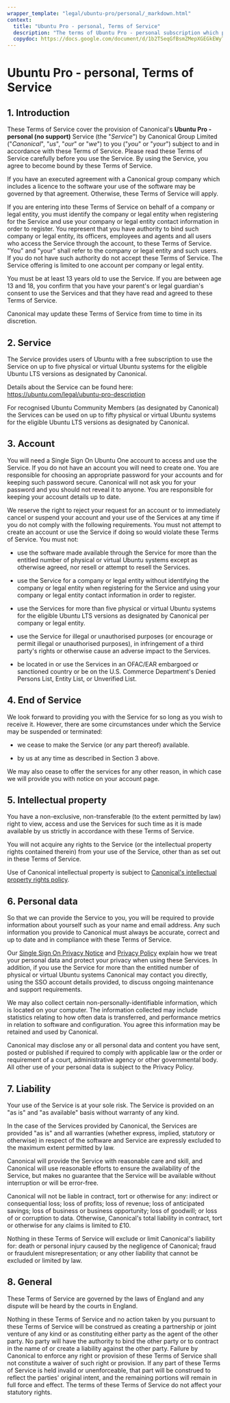```yaml
---
wrapper_template: "legal/ubuntu-pro/personal/_markdown.html"
context:
  title: "Ubuntu Pro - personal, Terms of Service"
  description: "The terms of Ubuntu Pro - personal subscription which provides users of Ubuntu with Ubuntu Pro with no support on up to five physical or virtual Ubuntu systems for the eligible LTS release. And up to 50 machines for official Ubuntu Community members."
  copydoc: https://docs.google.com/document/d/1b2TSeqGfBsmZMepXGEGkEWyTDo0M5aHmyqaQIzEZfPs/edit
---
```


# Ubuntu Pro - personal, Terms of Service

## 1. Introduction

These Terms of Service cover the provision of Canonical's **Ubuntu Pro - personal (no support)** Service (the "<dfn>Service</dfn>") by Canonical Group Limited ("<dfn>Canonical</dfn>", "<dfn>us</dfn>", "<dfn>our</dfn>" or "<dfn>we</dfn>") to you ("<dfn>you</dfn>" or "<dfn>your</dfn>") subject to and in accordance with these Terms of Service. Please read these Terms of Service carefully before you use the Service. By using the Service, you agree to become bound by these Terms of Service.

If you have an executed agreement with a Canonical group company which includes a licence to the software your use of the software may be governed by that agreement. Otherwise, these Terms of Service will apply.

If you are entering into these Terms of Service on behalf of a company or legal entity, you must identify the company or legal entity when registering for the Service and use your company or legal entity contact information in order to register. You represent that you have authority to bind such company or legal entity, its officers, employees and agents and all users who access the Service through the account, to these Terms of Service. "You" and "your" shall refer to the company or legal entity and such users. If you do not have such authority do not accept these Terms of Service. The Service offering is limited to one account per company or legal entity.    

You must be at least 13 years old to use the Service. If you are between age 13 and 18, you confirm that you have your parent's or legal guardian's consent to use the Services and that they have read and agreed to these Terms of Service.

Canonical may update these Terms of Service from time to time in its discretion.

## 2. Service

The Service provides users of Ubuntu with a free subscription to use the Service on up to five physical or virtual Ubuntu systems for the eligible Ubuntu LTS versions as designated by Canonical.

Details about the Service can be found here:  https://ubuntu.com/legal/ubuntu-pro-description

For recognised Ubuntu Community Members (as designated by Canonical) the Services can be used on up to fifty physical or virtual Ubuntu systems for the eligible Ubuntu LTS versions as designated by Canonical. 

## 3. Account

You will need a Single Sign On Ubuntu One account to access and use the Service. If you do not have an account you will need to create one. You are responsible for choosing an appropriate password for your accounts and for keeping such password secure. Canonical will not ask you for your password and you should not reveal it to anyone. You are responsible for keeping your account details up to date.

We reserve the right to reject your request for an account or to immediately cancel or suspend your account and your use of the Services at any time if you do not comply with the following requirements. You must not attempt to create an account or use the Service if doing so would violate these Terms of Service. You must not:            

- use the software made available through the Service for more than the entitled number of physical or virtual Ubuntu systems except as otherwise agreed, nor resell or attempt to resell the Services.

- use the Service for a company or legal entity without identifying the company or legal entity when registering for the Service and using your company or legal entity contact information in order to register.

- use the Services for more than five physical or virtual Ubuntu systems for the eligible Ubuntu LTS versions as designated by Canonical per company or legal entity.

- use the Service for illegal or unauthorised purposes (or encourage or permit illegal or unauthorised purposes), in infringement of a third party's rights or otherwise cause an adverse impact to the Services.

- be located in or use the Services in an OFAC/EAR embargoed or sanctioned country or be on the U.S. Commerce Department's Denied Persons List, Entity List, or Unverified List.

## 4. End of Service

We look forward to providing you with the Service for so long as you wish to receive it. However, there are some circumstances under which the Service may be suspended or terminated:

- we cease to make the Service (or any part thereof) available.    

- by us at any time as described in Section 3 above.          

We may also cease to offer the services for any other reason, in which case we will provide you with notice on your account page.    

## 5. Intellectual property

You have a non-exclusive, non-transferable (to the extent permitted by law) right to view, access and use the Services for such time as it is made available by us strictly in accordance with these Terms of Service.

You will not acquire any rights to the Service (or the intellectual property rights contained therein) from your use of the Service, other than as set out in these Terms of Service.  

Use of Canonical intellectual property is subject to [Canonical's intellectual property rights policy](/legal/intellectual-property-policy).

## 6. Personal data

So that we can provide the Service to you, you will be required to provide information about yourself such as your name and email address. Any such information you provide to Canonical must always be accurate, correct and up to date and in compliance with these Terms of Service.    

Our [Single Sign On Privacy Notice](/legal/data-privacy/sso) and [Privacy Policy](/legal/terms-and-policies/privacy-policy) explain how we treat your personal data and protect your privacy when using these Services. In addition, if you use the Service for more than the entitled number of physical or virtual Ubuntu systems Canonical may contact you directly, using the SSO account details provided, to discuss ongoing maintenance and support requirements.

We may also collect certain non-personally-identifiable information, which is located on your computer. The information collected may include statistics relating to how often data is transferred, and performance metrics in relation to software and configuration. You agree this information may be retained and used by Canonical.    

Canonical may disclose any or all personal data and content you have sent, posted or published if required to comply with applicable law or the order or requirement of a court, administrative agency or other governmental body. All other use of your personal data is subject to the Privacy Policy.

## 7. Liability

Your use of the Service is at your sole risk. The Service is provided on an "as is" and "as available" basis without warranty of any kind.

In the case of the Services provided by Canonical, the Services are provided "as is" and all warranties (whether express, implied, statutory or otherwise) in respect of the software and Service are expressly excluded to the maximum extent permitted by law.   

Canonical will provide the Service with reasonable care and skill, and Canonical will use reasonable efforts to ensure the availability of the Service, but makes no guarantee that the Service will be available without interruption or will be error-free.

Canonical will not be liable in contract, tort or otherwise for any: indirect or consequential loss; loss of profits; loss of revenue; loss of anticipated savings; loss of business or business opportunity; loss of goodwill; or loss of or corruption to data. Otherwise, Canonical's total liability in contract, tort or otherwise for any claims is limited to £10.

Nothing in these Terms of Service will exclude or limit Canonical's liability for: death or personal injury caused by the negligence of Canonical; fraud or fraudulent misrepresentation; or any other liability that cannot be excluded or limited by law.

## 8. General

These Terms of Service are governed by the laws of England and any dispute will be heard by the courts in England.

Nothing in these Terms of Service and no action taken by you pursuant to these Terms of Service will be construed as creating a partnership or joint venture of any kind or as constituting either party as the agent of the other party. No party will have the authority to bind the other party or to contract in the name of or create a liability against the other party. Failure by Canonical to enforce any right or provision of these Terms of Service shall not constitute a waiver of such right or provision. If any part of these Terms of Service is held invalid or unenforceable, that part will be construed to reflect the parties' original intent, and the remaining portions will remain in full force and effect. The terms of these Terms of Service do not affect your statutory rights.
